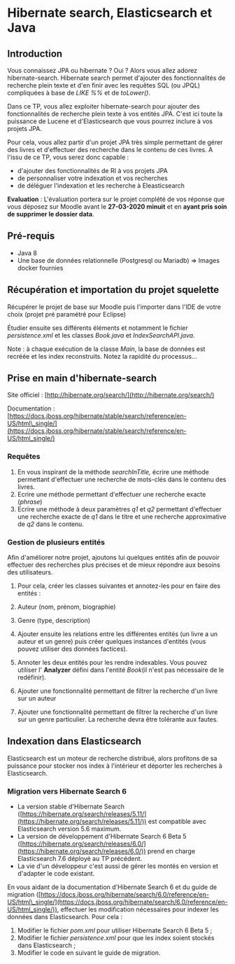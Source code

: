 # Hibernate search, Elasticsearch et Java

## Introduction

Vous connaissez JPA ou hibernate ? Oui ? Alors vous allez adorez hibernate-search. Hibernate search permet d'ajouter des fonctionnalités de recherche plein texte et d'en finir avec les requêtes SQL (ou JPQL) compliquées à base de _LIKE %%_ et de _toLower()_.

Dans ce TP, vous allez exploiter hibernate-search pour ajouter des fonctionnalités de recherche plein texte à vos entités JPA. C'est ici toute la puissance de Lucene et d'Elasticsearch que vous pourrez inclure à vos projets JPA.

Pour cela, vous allez partir d'un projet JPA très simple permettant de gérer des livres et d'effectuer des recherche dans le contenu de ces livres. A l'issu de ce TP, vous serez donc capable :

- d'ajouter des fonctionnalités de RI à vos projets JPA
- de personnaliser votre indexation et vos recherches
- de déléguer l'indexation et les recherche à Eleasticsearch

**Evaluation** : L'évaluation portera sur le projet complété de vos réponse que vous déposez sur Moodle avant le **27-03-2020 minuit** et en **ayant pris soin de supprimer le dossier data**.

## Pré-requis

- Java 8
- Une base de données relationnelle (Postgresql ou Mariadb) ⇒ Images docker fournies

## Récupération et importation du projet squelette

Récupérer le projet de base sur Moodle puis l'importer dans l'IDE de votre choix (projet pré paramétré pour Eclipse)

Étudier ensuite ses différents éléments et notamment le fichier _persistence.xml_ et les classes _Book.java_ et _IndexSearchAPI.java_.

Note : à chaque exécution de la classe _Main_, la base de données est recréée et les index reconstruits. Notez la rapidité du processus...

## Prise en main d'hibernate-search

Site officiel : [http://hibernate.org/search/](http://hibernate.org/search/)

Documentation : [https://docs.jboss.org/hibernate/stable/search/reference/en-US/html\_single/](https://docs.jboss.org/hibernate/stable/search/reference/en-US/html_single/)

### Requêtes

1. En vous inspirant de la méthode _searchInTitle,_ écrire une méthode permettant d'effectuer une recherche de mots-clés dans le contenu des livres.
2. Ecrire une méthode permettant d'effectuer une recherche exacte (_phrase_)
3. Ecrire une méthode à deux paramètres _q1_ et _q2_ permettant d'effectuer une recherche exacte de _q1_ dans le titre et une recherche approximative de _q2_ dans le contenu.

### Gestion de plusieurs entités

Afin d'améliorer notre projet, ajoutons lui quelques entités afin de pouvoir effectuer des recherches plus précises et de mieux répondre aux besoins des utilisateurs.

1. Pour cela, créer les classes suivantes et annotez-les pour en faire des entités :

1. Auteur (nom, prénom, biographie)
2. Genre (type, description)

2. Ajouter ensuite les relations entre les différentes entités (un livre a un auteur et un genre) puis créer quelques instances d'entités (vous pouvez utiliser des données factices).

3. Annoter les deux entités pour les rendre indexables. Vous pouvez utiliser l' **Analyzer** défini dans l'entité _Book_(il n'est pas nécessaire de le redéfinir).

4. Ajouter une fonctionnalité permettant de filtrer la recherche d'un livre sur un auteur

5. Ajouter une fonctionnalité permettant de filtrer la recherche d'un livre sur un genre particulier. La recherche devra être tolérante aux fautes.

## Indexation dans Elasticsearch

Elasticsearch est un moteur de recherche distribué, alors profitons de sa puissance pour stocker nos index à l'intérieur et déporter les recherches à Elasticsearch.



### Migration vers Hibernate Search 6

- La version stable d'Hibernate Search ([https://hibernate.org/search/releases/5.11/](https://hibernate.org/search/releases/5.11/)) est compatible avec Elasticsearch version 5.6 maximum.
- La version de développement d'Hibernate Search 6 Beta 5 ([https://hibernate.org/search/releases/6.0/](https://hibernate.org/search/releases/6.0/)) prend en charge Elasticsearch 7.6 déployé au TP précédent.
- La vie d'un développeur c'est aussi de gérer les montés en version et d'adapter le code existant.


En vous aidant de la documentation d'Hibernate Search 6 et du guide de migration ([https://docs.jboss.org/hibernate/search/6.0/reference/en-US/html\_single/](https://docs.jboss.org/hibernate/search/6.0/reference/en-US/html_single/)), effectuer les modification nécessaires pour indexer les données dans Elasticsearch. Pour cela :

1. Modifier le fichier _pom.xml_ pour utiliser Hibernate Search 6 Beta 5 ;
2. Modifier le fichier _persistence.xml_ pour que les index soient stockés dans Elasticsearch ;
3. Modifier le code en suivant le guide de migration.